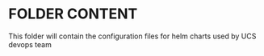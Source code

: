 # FOLDER CONTENT

This folder will contain the configuration files for helm charts used by UCS devops team
